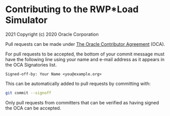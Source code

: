 # Contributing to the RWP\*Load Simulator

2021 Copyright (c) 2020 Oracle Corporation

Pull requests can be made under [The Oracle Contributor Agreement](https://www.oracle.com/technetwork/community/oca-486395.html) (OCA).

For pull requests to be accepted, the bottom of your commit message must have the following line using your name and e-mail address as it appears in the OCA Signatories list.

```
Signed-off-by: Your Name <you@example.org>
```

This can be automatically added to pull requests by committing with:

```sh
git commit --signoff
```

Only pull requests from committers that can be verified as having signed the OCA can be accepted.
